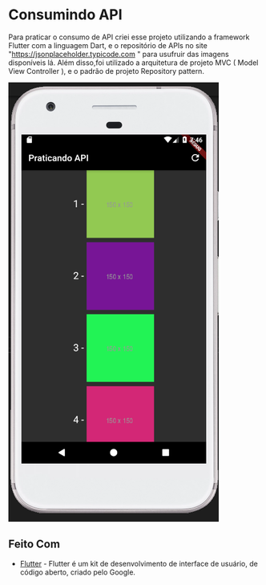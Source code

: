 # Consumindo API

Para praticar o consumo de API criei esse projeto utilizando a framework Flutter com a linguagem Dart, e o repositório de APIs no site "https://jsonplaceholder.typicode.com " para usufruir das imagens disponíveis lá. Além disso,foi utilizado a arquitetura de projeto MVC ( Model View Controller ), e o padrão de projeto Repository pattern.


![img](https://github.com/Kilder-M/consumindo-api/blob/main/api_externa/lib/imagens/printAPP.PNG)



## Feito Com

* [Flutter](https://flutter.dev/) - Flutter é um kit de desenvolvimento de interface de usuário, de código aberto, criado pelo Google.
